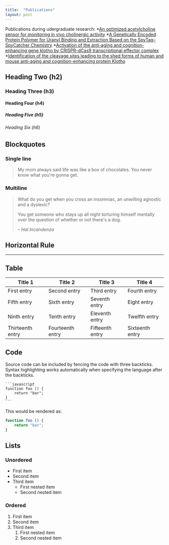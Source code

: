 ```yaml
---
title:  "Publications"
layout: post
---
```


Publications during udergraduate research:
*[An optimized acetylcholine sensor for monitoring in vivo cholinergic activity][nature-methods] 
*[A Genetically Encoded Protein Polymer for Uranyl Binding and Extraction Based on the SpyTag–SpyCatcher Chemistry][iGEM]
*[Activation of the anti-aging and cognition-enhancing gene klotho by CRISPR-dCas9 transcriptional effector complex][Klotho1]
*[Identification of the cleavage sites leading to the shed forms of human and mouse anti-aging and cognition-enhancing protein Klotho][Klotho2]

[nature-methods]: https://www.nature.com/articles/s41592-020-0953-2
[iGEM]: https://pubs.acs.org/doi/abs/10.1021/acssynbio.8b00223
[Klotho1]: https://link.springer.com/article/10.1007/s12031-017-1011-0
[Klotho2]: https://journals.plos.org/plosone/article?id=10.1371/journal.pone.0226382


## Heading Two (h2)

### Heading Three (h3)

#### Heading Four (h4)

##### Heading Five (h5)

###### Heading Six (h6)


## Blockquotes

### Single line

> My mom always said life was like a box of chocolates. You never know what you're gonna get.

### Multiline

> What do you get when you cross an insomniac, an unwilling agnostic and a dyslexic?
>
> You get someone who stays up all night torturing himself mentally over the question of whether or not there's a dog.
>
> – _Hal Incandenza_

## Horizontal Rule

---

## Table

| Title 1          | Title 2          | Title 3         | Title 4         |
|------------------|------------------|-----------------|-----------------|
| First entry      | Second entry     | Third entry     | Fourth entry    |
| Fifth entry      | Sixth entry      | Seventh entry   | Eight entry     |
| Ninth entry      | Tenth entry      | Eleventh entry  | Twelfth entry   |
| Thirteenth entry | Fourteenth entry | Fifteenth entry | Sixteenth entry |

## Code

Source code can be included by fencing the code with three backticks. Syntax highlighting works automatically when specifying the language after the backticks.

````
```javascript
function foo () {
    return "bar";
}
```
````

This would be rendered as:

```javascript
function foo () {
    return "bar";
}
```

## Lists

### Unordered

* First item
* Second item
* Third item
    * First nested item
    * Second nested item

### Ordered

1. First item
2. Second item
3. Third item
    1. First nested item
    2. Second nested item
